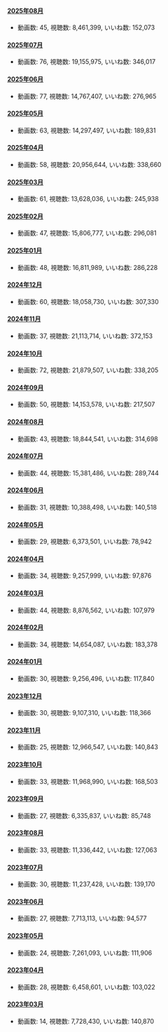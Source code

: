 #### [2025年08月](videos/202508 "wikilink")

-   動画数: 45, 視聴数: 8,461,399, いいね数: 152,073

#### [2025年07月](videos/202507 "wikilink")

-   動画数: 76, 視聴数: 19,155,975, いいね数: 346,017

#### [2025年06月](videos/202506 "wikilink")

-   動画数: 77, 視聴数: 14,767,407, いいね数: 276,965

#### [2025年05月](videos/202505 "wikilink")

-   動画数: 63, 視聴数: 14,297,497, いいね数: 189,831

#### [2025年04月](videos/202504 "wikilink")

-   動画数: 58, 視聴数: 20,956,644, いいね数: 338,660

#### [2025年03月](videos/202503 "wikilink")

-   動画数: 61, 視聴数: 13,628,036, いいね数: 245,938

#### [2025年02月](videos/202502 "wikilink")

-   動画数: 47, 視聴数: 15,806,777, いいね数: 296,081

#### [2025年01月](videos/202501 "wikilink")

-   動画数: 48, 視聴数: 16,811,989, いいね数: 286,228

#### [2024年12月](videos/202412 "wikilink")

-   動画数: 60, 視聴数: 18,058,730, いいね数: 307,330

#### [2024年11月](videos/202411 "wikilink")

-   動画数: 37, 視聴数: 21,113,714, いいね数: 372,153

#### [2024年10月](videos/202410 "wikilink")

-   動画数: 72, 視聴数: 21,879,507, いいね数: 338,205

#### [2024年09月](videos/202409 "wikilink")

-   動画数: 50, 視聴数: 14,153,578, いいね数: 217,507

#### [2024年08月](videos/202408 "wikilink")

-   動画数: 43, 視聴数: 18,844,541, いいね数: 314,698

#### [2024年07月](videos/202407 "wikilink")

-   動画数: 44, 視聴数: 15,381,486, いいね数: 289,744

#### [2024年06月](videos/202406 "wikilink")

-   動画数: 31, 視聴数: 10,388,498, いいね数: 140,518

#### [2024年05月](videos/202405 "wikilink")

-   動画数: 29, 視聴数: 6,373,501, いいね数: 78,942

#### [2024年04月](videos/202404 "wikilink")

-   動画数: 34, 視聴数: 9,257,999, いいね数: 97,876

#### [2024年03月](videos/202403 "wikilink")

-   動画数: 44, 視聴数: 8,876,562, いいね数: 107,979

#### [2024年02月](videos/202402 "wikilink")

-   動画数: 34, 視聴数: 14,654,087, いいね数: 183,378

#### [2024年01月](videos/202401 "wikilink")

-   動画数: 30, 視聴数: 9,256,496, いいね数: 117,840

#### [2023年12月](videos/202312 "wikilink")

-   動画数: 30, 視聴数: 9,107,310, いいね数: 118,366

#### [2023年11月](videos/202311 "wikilink")

-   動画数: 25, 視聴数: 12,966,547, いいね数: 140,843

#### [2023年10月](videos/202310 "wikilink")

-   動画数: 33, 視聴数: 11,968,990, いいね数: 168,503

#### [2023年09月](videos/202309 "wikilink")

-   動画数: 27, 視聴数: 6,335,837, いいね数: 85,748

#### [2023年08月](videos/202308 "wikilink")

-   動画数: 33, 視聴数: 11,336,442, いいね数: 127,063

#### [2023年07月](videos/202307 "wikilink")

-   動画数: 30, 視聴数: 11,237,428, いいね数: 139,170

#### [2023年06月](videos/202306 "wikilink")

-   動画数: 27, 視聴数: 7,713,113, いいね数: 94,577

#### [2023年05月](videos/202305 "wikilink")

-   動画数: 24, 視聴数: 7,261,093, いいね数: 111,906

#### [2023年04月](videos/202304 "wikilink")

-   動画数: 28, 視聴数: 6,458,601, いいね数: 103,022

#### [2023年03月](videos/202303 "wikilink")

-   動画数: 14, 視聴数: 7,728,430, いいね数: 140,870

